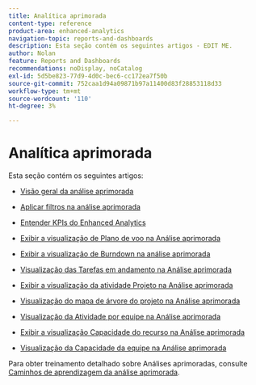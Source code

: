 ```yaml
---
title: Analítica aprimorada
content-type: reference
product-area: enhanced-analytics
navigation-topic: reports-and-dashboards
description: Esta seção contém os seguintes artigos - EDIT ME.
author: Nolan
feature: Reports and Dashboards
recommendations: noDisplay, noCatalog
exl-id: 5d5be823-77d9-4d0c-bec6-cc172ea7f50b
source-git-commit: 752caa1d94a09871b97a11400d83f28853118d33
workflow-type: tm+mt
source-wordcount: '110'
ht-degree: 3%

---
```


# Analítica aprimorada

Esta seção contém os seguintes artigos:

* [Visão geral da análise aprimorada](../enhanced-analytics/enhanced-analytics-overview.md)
* [Aplicar filtros na análise aprimorada](../enhanced-analytics/use-enhanced-analytics-filters.md)
* [Entender KPIs do Enhanced Analytics](../enhanced-analytics/understand-enhanced-analytics-kpis.md)
* [Exibir a visualização de Plano de voo na Análise aprimorada](../enhanced-analytics/flight-plan-overview.md)
* [Exibir a visualização de Burndown na análise aprimorada](../enhanced-analytics/burndown-overview.md)
* [Visualização das Tarefas em andamento na Análise aprimorada](../enhanced-analytics/tasks-in-flight-overview.md)
* [Exibir a visualização da atividade Projeto na Análise aprimorada](../enhanced-analytics/project-activity-overview.md)
* [Visualização do mapa de árvore do projeto na Análise aprimorada](../enhanced-analytics/project-treemap-overview.md)
* [Visualização da Atividade por equipe na Análise aprimorada](../enhanced-analytics/activity-by-team-overview.md)
* [Exibir a visualização Capacidade do recurso na Análise aprimorada](../enhanced-analytics/resource-capacity-overview.md)
* [Visualização da Capacidade da equipe na Análise aprimorada](../enhanced-analytics/team-capacity-overview.md)
  <!--* [View Enhanced analytics visualizations by duration](../enhanced-analytics/view-enhanced-analytics-charts-duration.md)-->

  <!--
  <li data-mc-conditions="QuicksilverOrClassic.Draft mode"><a href="../enhanced-analytics/trend-views-overview.md" class="MCXref xref" xrefformat="{para}">Trend views overview</a> </li>
  -->

Para obter treinamento detalhado sobre Análises aprimoradas, consulte [Caminhos de aprendizagem da análise aprimorada](https://one.workfront.com/s/enhanced-analytics-program).
